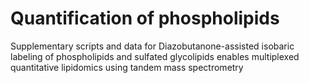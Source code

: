 # Quantification of phospholipids
Supplementary scripts and data for Diazobutanone-assisted isobaric labeling of phospholipids and sulfated glycolipids enables multiplexed quantitative lipidomics using tandem mass spectrometry
